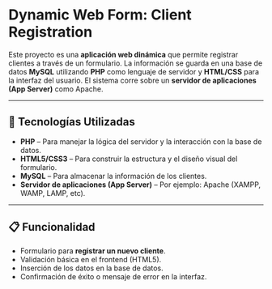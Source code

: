 # Dynamic Web Form: Client Registration

Este proyecto es una **aplicación web dinámica** que permite registrar clientes a través de un formulario. La información se guarda en una base de datos **MySQL** utilizando **PHP** como lenguaje de servidor y **HTML/CSS** para la interfaz del usuario. El sistema corre sobre un **servidor de aplicaciones (App Server)** como Apache.

---

## 🧰 Tecnologías Utilizadas

- **PHP** – Para manejar la lógica del servidor y la interacción con la base de datos.
- **HTML5/CSS3** – Para construir la estructura y el diseño visual del formulario.
- **MySQL** – Para almacenar la información de los clientes.
- **Servidor de aplicaciones (App Server)** – Por ejemplo: Apache (XAMPP, WAMP, LAMP, etc).

---

## 📋 Funcionalidad

- Formulario para **registrar un nuevo cliente**.
- Validación básica en el frontend (HTML5).
- Inserción de los datos en la base de datos.
- Confirmación de éxito o mensaje de error en la interfaz.
